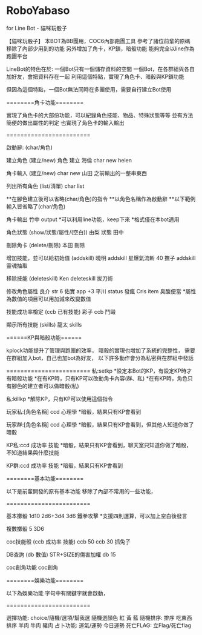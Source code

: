 # RoboYabaso
for Line Bot - 貓咪玩骰子


【貓咪玩骰子】
本BOT為BB團用，COC6內部跑團工具
參考了諸位前輩的原碼
移除了內部少用到的功能
另外增加了角卡，KP鎖，暗骰功能
能夠完全以line作為跑團平台

LineBot的特色在於: 一個Bot只有一個儲存資料的空間
一個Bot，在各群組與各自加好友，會把資料存在一起
利用這個特點，實現了角色卡、暗骰與KP鎖功能

但因為這個特點，一個Bot無法同時在多團使用，需要自行建立Bot使用


========角卡功能========

實現了角色卡的大部份功能，可以紀錄角色技能、物品、特殊狀態等等
並有方法簡便的做出屬性的判定
也實現了角色卡的輸入輸出

========================

啟動辭: (char/角色)


建立角色 (建立/new)
角色 建立 海倫
char new helen

角卡輸入 (建立/new)
char new 山田 之前輸出的一整串東西

列出所有角色 (list/清單)
char list

**在腳色建立後可以省略(char/角色)的指令
**以角色名稱作為啟動辭
**以下範例輸入皆省略了(char/角色)

角卡輸出 
竹中 output
*可以利用line功能，keep下來
*格式僅在本bot適用

角色狀態 (show/狀態/屬性/(空白))
由梨 狀態
田中

刪除角卡 (delete/刪除)
本田 刪除

增加技能，並可以給初始值 (addskill)
曉明 addskill 星爆氣流斬 40
撫子 addskill 靈魂抽取

移除技能 (deleteskill)
Ken deleteskill 拔刀術

修改角色屬性 
良介 str 6
佑實 app +3
平川 status 發瘋
Cris item 臭酸便當
*屬性為數值的項目可以用加減來改變數值

技能成功率檢定 (ccb 已有技能)
彩子 ccb 鬥毆

顯示所有技能 (skills)
龍太 skills

======KP與暗骰功能======

kplock功能提升了管理與跑團的效率，
暗骰的實現也增加了系統的完整性，
需要在群組加入bot，自己也加bot為好友，
以下許多動作會分為私密與在群組中發話

========================
私:setkp 
*設定本Bot的KP，有設定KP時才有暗骰功能
*在有KP時，只有KP可以改動角卡內容(群、私)
*在有KP時，角色只有腳色的建立者可以做暗骰(私)

私:killkp
*解除KP，只有KP可以使用這個指令

玩家私:[角色名稱] ccd 心理學
*暗骰，結果只有KP會看到

玩家群:[角色名稱] ccd 心理學
*暗骰，結果只有KP會看到，但其他人知道你做了暗骰

KP私:ccd 成功率 技能
*暗骰，結果只有KP會看到，聊天室只知道你做了暗骰，不知道結果與什麼技能

KP群:ccd 成功率 技能
*暗骰，結果只有KP會看到


========基本功能========

以下是前輩開發的原有基本功能
移除了內部不常用的一些功能，

========================

基本擲骰
1d10
2d6+3d4
3d6 鐵拳攻擊
*支援四則運算，可以加上空白後發言

複數擲骰
5 3D6

coc技能骰 (ccb 成功率 技能)
ccb 50
ccb 30 抓兔子

DB查詢 (db 數值)
STR+SIZE的傷害加權
db 15

coc創角功能
coc創角

========娛樂功能========

以下為娛樂功能
字句中有關鍵字就會啟動，

========================

選擇功能: choice/隨機/選項/幫我選
	隨機選顏色 紅 黃 藍
隨機排序: 排序
	吃東西排序 羊肉 牛肉 豬肉
占卜功能: 運氣/運勢
	今日運勢
死亡FLAG: 立Flag/死亡flag
